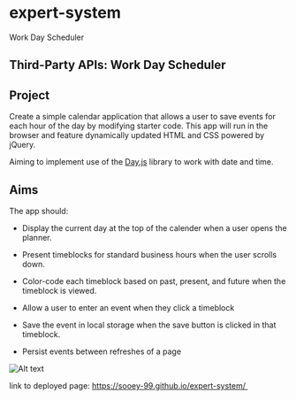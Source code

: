 # expert-system
Work Day Scheduler

## Third-Party APIs: Work Day Scheduler

## Project

Create a simple calendar application that allows a user to save events for each hour of the day by modifying starter code. This app will run in the browser and feature dynamically updated HTML and CSS powered by jQuery.

Aiming to implement use of the [Day.js](https://day.js.org/docs/en/display/format) library to work with date and time. 

## Aims

The app should:

* Display the current day at the top of the calender when a user opens the planner.
 
* Present timeblocks for standard business hours when the user scrolls down.
 
* Color-code each timeblock based on past, present, and future when the timeblock is viewed.
 
* Allow a user to enter an event when they click a timeblock

* Save the event in local storage when the save button is clicked in that timeblock.

* Persist events between refreshes of a page


![Alt text](image.png)

link to deployed page:
https://sooey-99.github.io/expert-system/  



